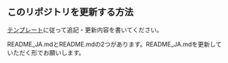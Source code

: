 ## このリポジトリを更新する方法

[テンプレート](.github/pull_request_template.md)に従って追記・更新内容を書いてください。

README_JA.mdとREADME.mdの2つがあります。README_JA.mdを更新していただく形でお願いします。
